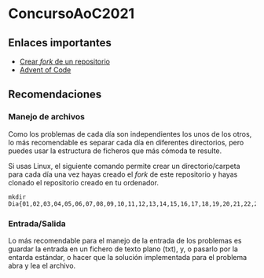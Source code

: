 # ConcursoAoC2021
## Enlaces importantes

- [Crear *fork* de un repositorio](https://docs.github.com/en/get-started/quickstart/fork-a-repo)
- [Advent of Code](https://adventofcode.com/)

## Recomendaciones
### Manejo de archivos

Como los problemas de cada día son independientes los unos de los otros, lo más recomendable es separar cada día en diferentes directorios, pero puedes usar la estructura de ficheros que más cómoda te resulte.

Si usas Linux, el siguiente comando permite crear un directorio/carpeta para cada día una vez hayas creado el *fork* de este repositorio y hayas clonado el repositorio creado en tu ordenador.

```
mkdir Dia{01,02,03,04,05,06,07,08,09,10,11,12,13,14,15,16,17,18,19,20,21,22,23,24,25}
```

### Entrada/Salida

Lo más recomendable para el manejo de la entrada de los problemas es guardar la entrada en un fichero de texto plano (txt), y, o pasarlo por la entarda estándar, o hacer que la solución implementada para el problema abra y lea el archivo.
